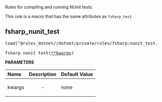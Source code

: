 <!-- Generated with Stardoc: http://skydoc.bazel.build -->

Rules for compiling and running NUnit tests.

This rule is a macro that has the same attributes as `fsharp_test`

<a id="fsharp_nunit_test"></a>

## fsharp_nunit_test

<pre>
load("@rules_dotnet//dotnet/private/rules/fsharp:nunit_test.bzl", "fsharp_nunit_test")

fsharp_nunit_test(<a href="#fsharp_nunit_test-kwargs">**kwargs</a>)
</pre>



**PARAMETERS**


| Name  | Description | Default Value |
| :------------- | :------------- | :------------- |
| <a id="fsharp_nunit_test-kwargs"></a>kwargs |  <p align="center"> - </p>   |  none |


